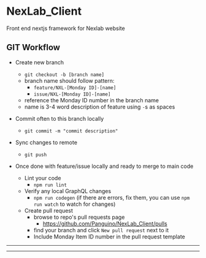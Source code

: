 # NexLab_Client

Front end nextjs framework for Nexlab website

## GIT Workflow

-   Create new branch

    -   `git checkout -b [branch name]`
    -   branch name should follow pattern:
        -   `feature/NXL-[Monday ID]-[name]`
        -   `issue/NXL-[Monday ID]-[name]`
    -   reference the Monday ID number in the branch name
    -   name is 3-4 word description of feature using `-`s as spaces

-   Commit often to this branch locally

    -   `git commit -m "commit description"`

-   Sync changes to remote

    -   `git push`

-   Once done with feature/issue locally and ready to merge to main code
    -   Lint your code
        -   `npm run lint`
    -   Verify any local GraphQL changes
        -   `npm run codegen` (if there are errors, fix them, you can use `npm run watch` to watch for changes)
    -   Create pull request
        -   browse to repo's pull requests page
            -   https://github.com/Panguino/NexLab_Client/pulls
        -   find your branch and click `New pull request` next to it
        -   Include Monday Item ID number in the pull request template

---

---

